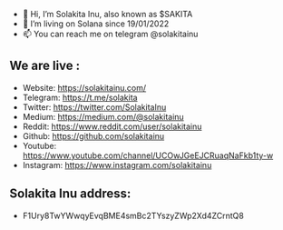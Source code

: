 - 👋 Hi, I’m Solakita Inu, also known as $SAKITA
- 👀 I’m living on Solana since 19/01/2022
- 📫 You can reach me on telegram @solakitainu

## We are live :

- Website: https://solakitainu.com/
- Telegram: https://t.me/solakita
- Twitter: https://twitter.com/SolakitaInu
- Medium: https://medium.com/@solakitainu
- Reddit: https://www.reddit.com/user/solakitainu
- Github: https://github.com/solakitainu
- Youtube: https://www.youtube.com/channel/UCOwJGeEJCRuaqNaFkb1ty-w
- Instagram: https://www.instagram.com/solakitainu

## Solakita Inu address: 
 - F1Ury8TwYWwqyEvqBME4smBc2TYszyZWp2Xd4ZCrntQ8

<!---
solakitainu/solakitainu is a ✨ special ✨ repository because its `README.md` (this file) appears on your GitHub profile.
You can click the Preview link to take a look at your changes.
--->
